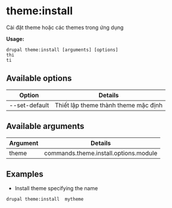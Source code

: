 # theme:install
Cài đặt theme hoặc các themes trong ứng dụng

**Usage:**
```
drupal theme:install [arguments] [options]
thi
ti
```

## Available options
Option | Details
-------|-------------
--set-default | Thiết lập theme thành theme mặc định

## Available arguments
Argument | Details
---------|-------------
theme | commands.theme.install.options.module

## Examples
* Install theme specifying the name
```
drupal theme:install  mytheme
```
